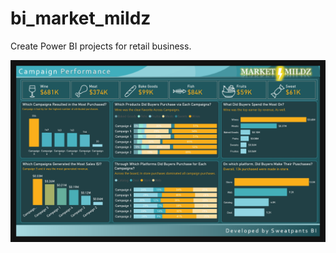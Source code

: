 # bi_market_mildz
Create Power BI projects for retail business.

![Campaign Performance](Dashboard_Images\Market_Mildz_page-0001.jpg)